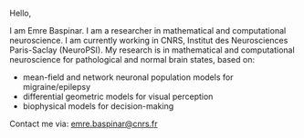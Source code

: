 Hello,

I am Emre Baspinar. I am a researcher in mathematical and computational neuroscience.
I am currently working in CNRS, Institut des Neurosciences Paris-Saclay (NeuroPSI).
My research is in mathematical and computational neuroscience for pathological and normal 
brain states, based on:
- mean-field and network neuronal population models for migraine/epilepsy
- differential geometric models for visual perception
- biophysical models for decision-making

Contact me via: emre.baspinar@cnrs.fr


